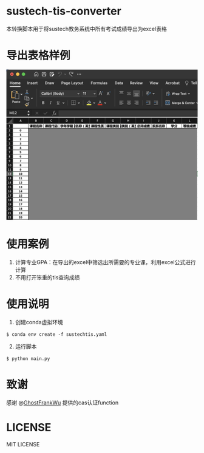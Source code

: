 # sustech-tis-converter

本转换脚本用于将sustech教务系统中所有考试成绩导出为excel表格

# 导出表格样例
![sample](./img/sample.png)

# 使用案例
1. 计算专业GPA：在导出的excel中筛选出所需要的专业课，利用excel公式进行计算
2. 不用打开笨重的tis查询成绩

# 使用说明
1. 创建conda虚拟环境
```shell
$ conda env create -f sustechtis.yaml
```
2. 运行脚本
```shell
$ python main.py  
```

# 致谢
感谢 @[GhostFrankWu](https://github.com/GhostFrankWu) 提供的cas认证function

# LICENSE
MIT LICENSE

